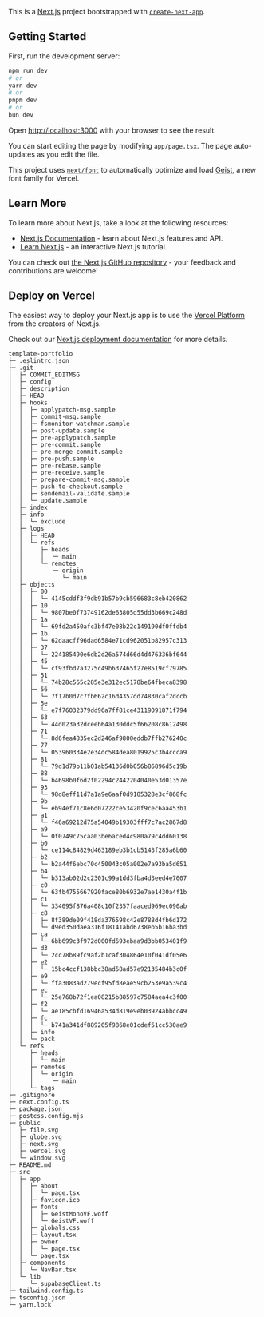 This is a [Next.js](https://nextjs.org) project bootstrapped with [`create-next-app`](https://nextjs.org/docs/app/api-reference/cli/create-next-app).

## Getting Started

First, run the development server:

```bash
npm run dev
# or
yarn dev
# or
pnpm dev
# or
bun dev
```

Open [http://localhost:3000](http://localhost:3000) with your browser to see the result.

You can start editing the page by modifying `app/page.tsx`. The page auto-updates as you edit the file.

This project uses [`next/font`](https://nextjs.org/docs/app/building-your-application/optimizing/fonts) to automatically optimize and load [Geist](https://vercel.com/font), a new font family for Vercel.

## Learn More

To learn more about Next.js, take a look at the following resources:

- [Next.js Documentation](https://nextjs.org/docs) - learn about Next.js features and API.
- [Learn Next.js](https://nextjs.org/learn) - an interactive Next.js tutorial.

You can check out [the Next.js GitHub repository](https://github.com/vercel/next.js) - your feedback and contributions are welcome!

## Deploy on Vercel

The easiest way to deploy your Next.js app is to use the [Vercel Platform](https://vercel.com/new?utm_medium=default-template&filter=next.js&utm_source=create-next-app&utm_campaign=create-next-app-readme) from the creators of Next.js.

Check out our [Next.js deployment documentation](https://nextjs.org/docs/app/building-your-application/deploying) for more details.

```
template-portfolio
├─ .eslintrc.json
├─ .git
│  ├─ COMMIT_EDITMSG
│  ├─ config
│  ├─ description
│  ├─ HEAD
│  ├─ hooks
│  │  ├─ applypatch-msg.sample
│  │  ├─ commit-msg.sample
│  │  ├─ fsmonitor-watchman.sample
│  │  ├─ post-update.sample
│  │  ├─ pre-applypatch.sample
│  │  ├─ pre-commit.sample
│  │  ├─ pre-merge-commit.sample
│  │  ├─ pre-push.sample
│  │  ├─ pre-rebase.sample
│  │  ├─ pre-receive.sample
│  │  ├─ prepare-commit-msg.sample
│  │  ├─ push-to-checkout.sample
│  │  ├─ sendemail-validate.sample
│  │  └─ update.sample
│  ├─ index
│  ├─ info
│  │  └─ exclude
│  ├─ logs
│  │  ├─ HEAD
│  │  └─ refs
│  │     ├─ heads
│  │     │  └─ main
│  │     └─ remotes
│  │        └─ origin
│  │           └─ main
│  ├─ objects
│  │  ├─ 00
│  │  │  └─ 4145cddf3f9db91b57b9cb596683c8eb420862
│  │  ├─ 10
│  │  │  └─ 9807be0f73749162de63805d55dd3b669c248d
│  │  ├─ 1a
│  │  │  └─ 69fd2a450afc3bf47e08b22c149190df0ffdb4
│  │  ├─ 1b
│  │  │  └─ 62daacff96dad6584e71cd962051b82957c313
│  │  ├─ 37
│  │  │  └─ 224185490e6db2d26a574d66d4d476336bf644
│  │  ├─ 45
│  │  │  └─ cf93fbd7a3275c49b637465f27e8519cf79785
│  │  ├─ 51
│  │  │  └─ 74b28c565c285e3e312ec5178be64fbeca8398
│  │  ├─ 56
│  │  │  └─ 7f17b0d7c7fb662c16d4357dd74830caf2dccb
│  │  ├─ 5e
│  │  │  └─ e7f76032379dd96a7ff81ce43119091871f794
│  │  ├─ 63
│  │  │  └─ 44d023a32dceeb64a130ddc5f66208c8612498
│  │  ├─ 71
│  │  │  └─ 8d6fea4835ec2d246af9800eddb7ffb276240c
│  │  ├─ 77
│  │  │  └─ 053960334e2e34dc584dea8019925c3b4ccca9
│  │  ├─ 81
│  │  │  └─ 79d1d79b11b01ab54136d0b056b86896d5c19b
│  │  ├─ 88
│  │  │  └─ b4698b0f6d2f02294c2442204040e53d01357e
│  │  ├─ 93
│  │  │  └─ 98d8eff11d7a1a9e6aaf0d9185328e3cf868fc
│  │  ├─ 9b
│  │  │  └─ eb94ef71c8e6d07222ce53420f9cec6aa453b1
│  │  ├─ a1
│  │  │  └─ f46a69212d75a54049b19303fff7c7ac2867d8
│  │  ├─ a9
│  │  │  └─ 0f0749c75caa03be6aced4c980a79c4dd60138
│  │  ├─ b0
│  │  │  └─ ce114c84829d463189eb3b1cb5143f285a6b60
│  │  ├─ b2
│  │  │  └─ b2a44f6ebc70c450043c05a002e7a93ba5d651
│  │  ├─ b4
│  │  │  └─ b313ab02d2c2301c99a1dd3fba4d3eed4e7007
│  │  ├─ c0
│  │  │  └─ 63fb4755667920face80b6932e7ae1430a4f1b
│  │  ├─ c1
│  │  │  └─ 334095f876a408c10f2357faaced969ec090ab
│  │  ├─ c8
│  │  │  ├─ 8f389de09f418da376598c42e8788d4fb6d172
│  │  │  └─ d9ed350daea316f18141abd6738eb5b16ba3bd
│  │  ├─ ca
│  │  │  └─ 6bb699c3f972d000fd593ebaa9d3bb053401f9
│  │  ├─ d3
│  │  │  └─ 2cc78b89fc9af2b1caf304864e10f041df05e6
│  │  ├─ e2
│  │  │  └─ 15bc4ccf138bbc38ad58ad57e92135484b3c0f
│  │  ├─ e9
│  │  │  └─ ffa3083ad279ecf95fd8eae59cb253e9a539c4
│  │  ├─ ec
│  │  │  └─ 25e768b72f1ea08215b88597c7584aea4c3f00
│  │  ├─ f2
│  │  │  └─ ae185cbfd16946a534d819e9eb03924abbcc49
│  │  ├─ fc
│  │  │  └─ b741a341df889205f9868e01cdef51cc530ae9
│  │  ├─ info
│  │  └─ pack
│  └─ refs
│     ├─ heads
│     │  └─ main
│     ├─ remotes
│     │  └─ origin
│     │     └─ main
│     └─ tags
├─ .gitignore
├─ next.config.ts
├─ package.json
├─ postcss.config.mjs
├─ public
│  ├─ file.svg
│  ├─ globe.svg
│  ├─ next.svg
│  ├─ vercel.svg
│  └─ window.svg
├─ README.md
├─ src
│  ├─ app
│  │  ├─ about
│  │  │  └─ page.tsx
│  │  ├─ favicon.ico
│  │  ├─ fonts
│  │  │  ├─ GeistMonoVF.woff
│  │  │  └─ GeistVF.woff
│  │  ├─ globals.css
│  │  ├─ layout.tsx
│  │  ├─ owner
│  │  │  └─ page.tsx
│  │  └─ page.tsx
│  ├─ components
│  │  └─ NavBar.tsx
│  └─ lib
│     └─ supabaseClient.ts
├─ tailwind.config.ts
├─ tsconfig.json
└─ yarn.lock

```